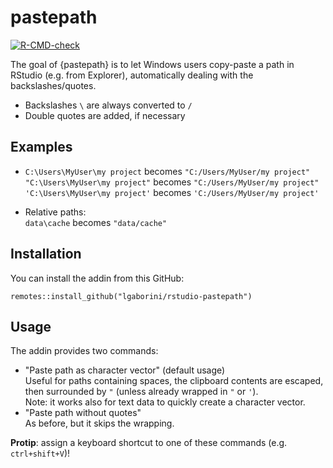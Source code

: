 # pastepath

<!-- badges: start -->

[![R-CMD-check](https://github.com/lgaborini/rstudio-pastepath/workflows/R-CMD-check/badge.svg)](https://github.com/lgaborini/rstudio-pastepath/actions)

<!-- badges: end -->

The goal of {pastepath} is to let Windows users copy-paste a path in RStudio (e.g. from Explorer), automatically dealing with the backslashes/quotes.

-   Backslashes `\` are always converted to `/`
-   Double quotes are added, if necessary

## Examples

-   `C:\Users\MyUser\my project` becomes `"C:/Users/MyUser/my project"`  
   `"C:\Users\MyUser\my project"` becomes `"C:/Users/MyUser/my project"`  
   `'C:\Users\MyUser\my project'` becomes `'C:/Users/MyUser/my project'`  

-   Relative paths:  
    `data\cache` becomes `"data/cache"`

## Installation

You can install the addin from this GitHub:

``` {.r}
remotes::install_github("lgaborini/rstudio-pastepath")
```

## Usage

The addin provides two commands:

-   "Paste path as character vector" (default usage)  
    Useful for paths containing spaces, the clipboard contents are escaped, then surrounded by `"` (unless already wrapped in `"` or `'`).  
    Note: it works also for text data to quickly create a character vector.  
-   "Paste path without quotes"  
   As before, but it skips the wrapping.
   
**Protip**: assign a keyboard shortcut to one of these commands (e.g. `ctrl+shift+V`)!
